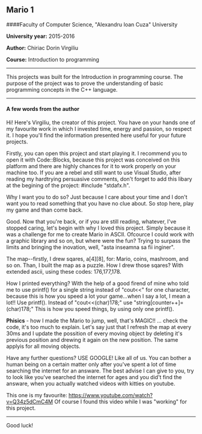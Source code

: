 Mario 1
---

####Faculty of Computer Science, "Alexandru Ioan Cuza" University

**University year:** 2015-2016

**Author:** Chiriac Dorin Virgiliu

**Course:** Introduction to programming

---

This projects was built for the Introduction in programming course. The purpose of the project was to prove the understanding of basic programming concepts in the C++ language.

---
#### A few words from the author
Hi! Here's Virgiliu, the creator of this project. You have on your hands one of my favourite work in which I invested time, energy and passion, so respect it. I hope you'll find the information presented here useful for your future projects. 

Firstly, you can open this project and start playing it. I recommend you to open it with Code::Blocks, because this project was conceived on this platform and there are highly chances for it to work properly on your machine too. If you are a rebel and still want to use Visual Studio, after reading my hardtrying persuasive comments, don't forget to add this libary at the begining of the project: #include "stdafx.h".

Why I want you to do so? Just because I care about your time and I don't want you to read something that you have no clue about. So stop here, play my game and than come back.



Good. Now that you're back, or if you are still reading, whatever, I've stopped caring, let's begin with why I loved this project. Simply because it was a challenge for me to create Mario in ASCII. Ofcource I could work with a graphic library and so on, but where were the fun? Trying to surpass the limits and bringing the inovation, well, "asta inseamna sa fii inginer".

The map--firstly, I drew sqares, a[4][8], for: Mario, coins, mashroom, and so on. Than, I built the map as a puzzle. How I drew those sqares? With extended ascii, using these codes: 176,177,178. 

How I printed everything? With the help of a good firend of mine who told me to use printf() for a single string instead of "cout<<" for one character, because this is how you speed a lot your game...when I say a lot, I mean a lot!! Use printf(). Instead of "cout<<(char)178;" use "string[counter++]=(char)178;" This is how you speed things, by using only one printf().

**Phisics** - how I made the Mario to jump, well, that's MAGIC!! ... check the code, it's too much to explain. Let's say just that I refresh the map at every 30ms and I update the possition of every moving object by deleting it's previous position and drewing it again on the new position. The same applyis for all moving objects. 


Have any further questions? USE GOOGLE! Like all of us. You can bother a human being on a certain matter only after you've spent a lot of time searching the internet for an answare. The best advise I can give to you, try to look like you've searched the internet for ages and you did't find the answare, when you actually watched videos with kitties on youtube. 

This one is my favourite: https://www.youtube.com/watch?v=Q34z5dCmC4M
Of course I found this video while I was "working" for this project. 

---
Good luck!
  
